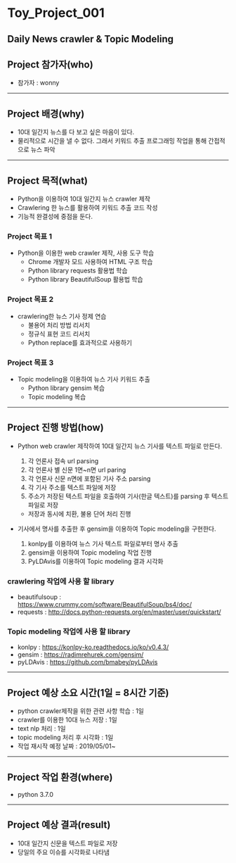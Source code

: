 Toy_Project_001
===================================

Daily News crawler & Topic Modeling
-----------------------------------

## Project 참가자(who)

* 참가자 : wonny
-----------------------------------

## Project 배경(why)

* 10대 일간지 뉴스를 다 보고 싶은 마음이 있다.
* 물리적으로 시간을 낼 수 없다. 그래서 키워드 추출 프로그래밍 작업을 통해 간접적으로 뉴스 파악
-----------------------------------

## Project 목적(what)

* Python을 이용하여 10대 일간지 뉴스 crawler 제작
* Crawlering 한 뉴스를 활용하여 키워드 추출 코드 작성
* 기능적 완결성에 중점을 둔다.

### Project 목표 1

* Python을 이용한 web crawler 제작, 사용 도구 학습
  - Chrome 개발자 모드 사용하여 HTML 구조 학습
  - Python library requests 활용법 학습
  - Python library BeautifulSoup 활용법 학습

### Project 목표 2

* crawlering한 뉴스 기사 정제 연습
  - 불용어 처리 방법 리서치
  - 정규식 표현 코드 리서치
  - Python replace를 효과적으로 사용하기

### Project 목표 3

* Topic modeling을 이용하여 뉴스 기사 키워드 추출
  - Python library gensim 복습
  - Topic modeling 복습
-----------------------------------

## Project 진행 방법(how)

* Python web crawler 제작하여 10대 일간지 뉴스 기사를 텍스트 파일로 만든다.
  1. 각 언론사 접속 url parsing
  2. 각 언론사 별 신문 1면~n면 url paring
  3. 각 언론사 신문 n면에 포함된 기사 주소 parsing
  4. 각 기사 주소를 텍스트 파일에 저장
  5. 주소가 저장된 텍스트 파일을 호출하여 기사(한글 텍스트)를 parsing 후 텍스트 파일로 저장
    - 저장과 동시에 치환, 불용 단어 처리 진행

* 기사에서 명사를 추출한 후 gensim을 이용하여 Topic modeling을 구현한다.
  1. konlpy를 이용하여 뉴스 기사 텍스트 파일로부터 명사 추출
  2. gensim을 이용하여 Topic modeling 작업 진행
  3. PyLDAvis를 이용하여 Topic modeling 결과 시각화

### crawlering 작업에 사용 할 library
* beautifulsoup : https://www.crummy.com/software/BeautifulSoup/bs4/doc/
* requests : http://docs.python-requests.org/en/master/user/quickstart/

### Topic modeling 작업에 사용 할 library
* konlpy : https://konlpy-ko.readthedocs.io/ko/v0.4.3/
* gensim : https://radimrehurek.com/gensim/
* pyLDAvis : https://github.com/bmabey/pyLDAvis
-----------------------------------

## Project 예상 소요 시간(1일 = 8시간 기준)
* python crawler제작을 위한 관련 사항 학습 : 1일
* crawler를 이용한 10대 뉴스 저장 : 1일
* text nlp 처리 : 1일
* topic modeling 처리 후 시각화 : 1일
* 작업 재시작 예정 날짜 : 2019/05/01~
-----------------------------------

## Project 작업 환경(where)
* python 3.7.0
-----------------------------------

## Project 예상 결과(result)
* 10대 일간지 신문을 텍스트 파일로 저장
* 당일의 주요 이슈를 시각화로 나타냄
